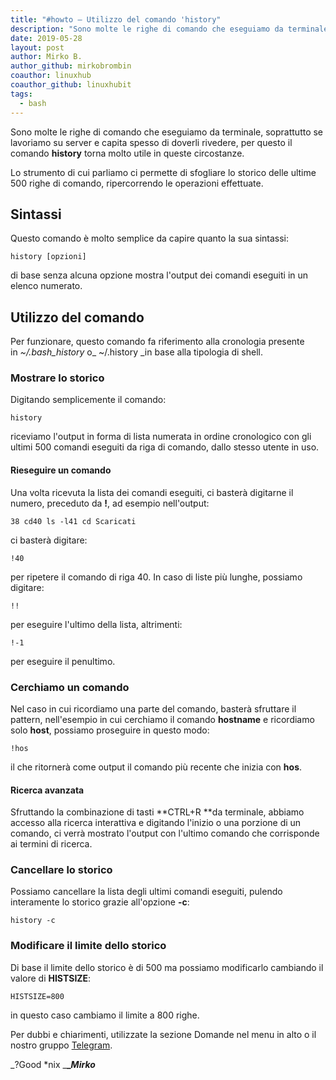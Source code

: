 ```yaml
---
title: "#howto – Utilizzo del comando 'history"
description: "Sono molte le righe di comando che eseguiamo da terminale, soprattutto se lavoriamo su server e capita spe.."
date: 2019-05-28
layout: post
author: Mirko B.
author_github: mirkobrombin
coauthor: linuxhub
coauthor_github: linuxhubit
tags:
  - bash
---
```

Sono molte le righe di comando che eseguiamo da terminale, soprattutto se lavoriamo su server e capita spesso di doverli rivedere, per questo il comando **history** torna molto utile in queste circostanze.

Lo strumento di cui parliamo ci permette di sfogliare lo storico delle ultime 500 righe di comando, ripercorrendo le operazioni effettuate.

## Sintassi

Questo comando è molto semplice da capire quanto la sua sintassi:

    history [opzioni]

di base senza alcuna opzione mostra l'output dei comandi eseguiti in un elenco numerato.

## Utilizzo del comando

Per funzionare, questo comando fa riferimento alla cronologia presente in _~/.bash_history_ o_ ~/.history _in base alla tipologia di shell.

### Mostrare lo storico

Digitando semplicemente il comando:

    history

riceviamo l'output in forma di lista numerata in ordine cronologico con gli ultimi 500 comandi eseguiti da riga di comando, dallo stesso utente in uso.

#### Rieseguire un comando

Una volta ricevuta la lista dei comandi eseguiti, ci basterà digitarne il numero, preceduto da **!**, ad esempio nell'output:

    38 cd40 ls -l41 cd Scaricati

ci basterà digitare:

    !40

per ripetere il comando di riga 40\. In caso di liste più lunghe, possiamo digitare:

    !!

per eseguire l'ultimo della lista, altrimenti:

    !-1

per eseguire il penultimo.

### Cerchiamo un comando

Nel caso in cui ricordiamo una parte del comando, basterà sfruttare il pattern, nell'esempio in cui cerchiamo il comando **hostname** e ricordiamo solo **host**, possiamo proseguire in questo modo:

    !hos

il che ritornerà come output il comando più recente che inizia con **hos**.

#### Ricerca avanzata

Sfruttando la combinazione di tasti **CTRL+R **da terminale, abbiamo accesso alla ricerca interattiva e digitando l'inizio o una porzione di un comando, ci verrà mostrato l'output con l'ultimo comando che corrisponde ai termini di ricerca.

### Cancellare lo storico

Possiamo cancellare la lista degli ultimi comandi eseguiti, pulendo interamente lo storico grazie all'opzione **-c**:

    history -c

### Modificare il limite dello storico

Di base il limite dello storico è di 500 ma possiamo modificarlo cambiando il valore di **HISTSIZE**:

    HISTSIZE=800

in questo caso cambiamo il limite a 800 righe.

Per dubbi e chiarimenti, utilizzate la sezione Domande nel menu in alto o il nostro gruppo [Telegram](https://t.me/gentedilinux).

_?Good *nix _**__Mirko_**